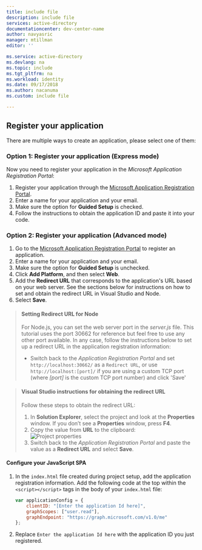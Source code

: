 ```yaml
---
title: include file
description: include file
services: active-directory
documentationcenter: dev-center-name
author: navyasric
manager: mtillman
editor: ''

ms.service: active-directory
ms.devlang: na
ms.topic: include
ms.tgt_pltfrm: na
ms.workload: identity
ms.date: 09/17/2018
ms.author: nacanuma
ms.custom: include file

---
```


## Register your application

There are multiple ways to create an application, please select one of them:

### Option 1: Register your application (Express mode)

Now you need to register your application in the *Microsoft Application Registration Portal*:

1. Register your application through the [Microsoft Application Registration Portal](https://apps.dev.microsoft.com/portal/register-app?appType=singlePageApp&appTech=javascriptSpa&step=configure).
2. Enter a name for your application and your email.
3. Make sure the option for **Guided Setup** is checked.
4. Follow the instructions to obtain the application ID and paste it into your code.

### Option 2: Register your application (Advanced mode)

1. Go to the [Microsoft Application Registration Portal](https://apps.dev.microsoft.com/portal/register-app) to register an application.
2. Enter a name for your application and your email.
3. Make sure the option for **Guided Setup** is unchecked.
4. Click **Add Platform**, and then select **Web**.
5. Add the **Redirect URL** that corresponds to the application's URL based on your web server. See the sections below for instructions on how to set and obtain the redirect URL in Visual Studio and Node.
6. Select **Save**.

> #### Setting Redirect URL for Node
> For Node.js, you can set the web server port in the *server.js* file. This tutorial uses the port 30662 for reference but feel free to use any other port available. In any case, follow the instructions below to set up a redirect URL in the application registration information:<br/>
> - Switch back to the *Application Registration Portal* and set `http://localhost:30662/` as a `Redirect URL`, or use `http://localhost:[port]/` if you are using a custom TCP port (where *[port]* is the custom TCP port number) and click 'Save'

<p/>

> #### Visual Studio instructions for obtaining the redirect URL
> Follow these steps to obtain the redirect URL:
> 1. In **Solution Explorer**, select the project and look at the **Properties** window. If you don’t see a **Properties** window, press **F4**.
> 2. Copy the value from **URL** to the clipboard:<br/> ![Project properties](media/active-directory-develop-guidedsetup-javascriptspa-configure/vs-project-properties-screenshot.png)<br />
> 3. Switch back to the *Application Registration Portal* and paste the value as a **Redirect URL** and select **Save**.

#### Configure your JavaScript SPA

1. In the `index.html` file created during project setup, add the application registration information. Add the following code at the top within the `<script></script>` tags in the body of your `index.html` file:

    ```javascript
    var applicationConfig = {
        clientID: "[Enter the application Id here]",
        graphScopes: ["user.read"],
        graphEndpoint: "https://graph.microsoft.com/v1.0/me"
    };
    ```

<ol start="2">
<li>
Replace <code>Enter the application Id here</code> with the application ID you just registered.
</li>
</ol>
